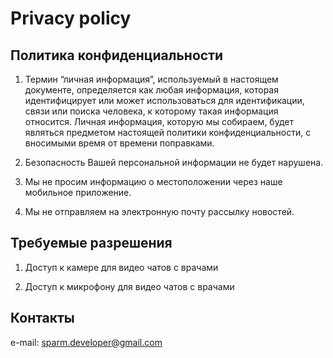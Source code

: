# Privacy policy 
## Политика конфиденциальности

1. Термин “личная информация”, используемый в настоящем документе, определяется как любая информация, которая идентифицирует или может использоваться для идентификации, связи или поиска человека, к которому такая информация относится. Личная информация, которую мы собираем, будет являться предметом настоящей политики конфиденциальности, с вносимыми время от времени поправками.

2. Безопасность Вашей персональной информации не будет нарушена.

3. Мы не просим информацию о местоположении через наше мобильное приложение.

4. Мы не отправляем на электронную почту рассылку новостей.

## Требуемые разрешения

1. Доступ к камере для видео чатов с врачами

2. Доступ к микрофону для видео чатов с врачами

## Контакты
e-mail: sparm.developer@gmail.com
